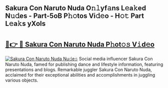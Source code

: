 ## Sakura Con Naruto Nuda O𝚗𝚕yf𝚊ns L𝚎a𝚔ed N𝚞𝚍es - Part-5oB P𝚑𝚘tos Vi𝚍𝚎o - H𝚘𝚝 Part L𝚎a𝚔s yXoIs

# <h2><a href="http://kf30ev4.oniu.top/?m=Sakura+Con+Naruto+Nuda">🔗👉 🔴 Sakura Con Naruto Nuda P𝚑ot𝚘𝚜 V𝚒d𝚎o</a></h2>

[![Sakura Con Naruto Nuda Nu𝚍e𝚜](https://i.imgur.com/0qMVB7G.gif)](http://kf30ev4.oniu.top/?m=Sakura+Con+Naruto+Nuda)
Social media influencer Sakura Con Naruto Nuda, famed for publishing dance and lifestyle information, featuring presentations and blogs. Remarkable juggler Sakura Con Naruto Nuda, acclaimed for their exceptional abilities and accomplishments in juggling various objects.  
